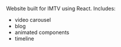 Website built for IMTV using React. Includes:
- video carousel
- blog
- animated components
- timeline
